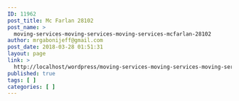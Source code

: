 ```yaml
---
ID: 11962
post_title: Mc Farlan 28102
post_name: >
  moving-services-moving-services-moving-services-mcfarlan-28102
author: mrgabonijeff@gmail.com
post_date: 2018-03-28 01:51:31
layout: page
link: >
  http://localhost/wordpress/moving-services-moving-services-moving-services-mcfarlan-28102/
published: true
tags: [ ]
categories: [ ]
---
```

